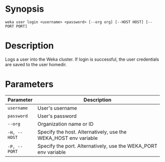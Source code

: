# Synopsis

```weka user login <username> <password> [--org org] [--HOST HOST] [--PORT PORT]```

# Description

Logs a user into the Weka cluster. If login is successful, the user credentials are saved to the user homedir.

# Parameters

| Parameter | Description |
| --------- | ----------- |
| `username` | User's username |
| `password` | User's password |
| `--org` | Organization name or ID |
| `-H, --HOST` | Specify the host. Alternatively, use the WEKA_HOST env variable |
| `-P, --PORT` | Specify the port. Alternatively, use the WEKA_PORT env variable |
